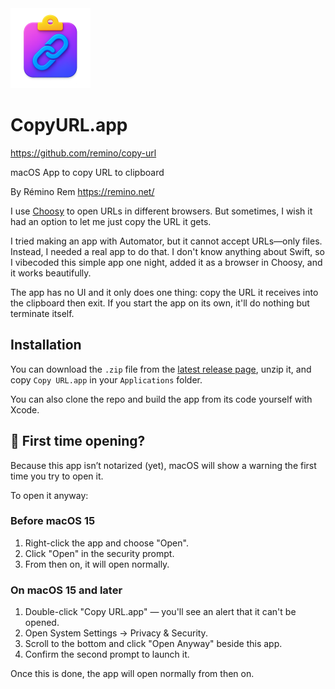 <img src="Assets/icon.png" height=128 width=128 alt="CopyURL icon of a clipboard with a link chain in the middle of it">

# CopyURL.app

<https://github.com/remino/copy-url>

macOS App to copy URL to clipboard

By Rémino Rem <https://remino.net/>

I use [Choosy](https://choosy.app/) to open URLs in different browsers. But
sometimes, I wish it had an option to let me just copy the URL it gets.

I tried making an app with Automator, but it cannot accept URLs—only files.
Instead, I needed a real app to do that. I don't know anything about Swift, so I
vibecoded this simple app one night, added it as a browser in Choosy, and it
works beautifully.

The app has no UI and it only does one thing: copy the URL it receives into the
clipboard then exit. If you start the app on its own, it'll do nothing but
terminate itself.

## Installation

You can download the `.zip` file from the
[latest release page](https://github.com/remino/copy-url/releases/latest), unzip
it, and copy `Copy URL.app` in your `Applications` folder.

You can also clone the repo and build the app from its code yourself with Xcode.

## 👋 First time opening?

Because this app isn’t notarized (yet), macOS will show a warning the first time
you try to open it.

To open it anyway:

### Before macOS 15

1. Right-click the app and choose "Open".
2. Click "Open" in the security prompt.
3. From then on, it will open normally.

### On macOS 15 and later

1. Double-click "Copy URL.app" — you'll see an alert that it can't be opened.
2. Open System Settings → Privacy & Security.
3. Scroll to the bottom and click "Open Anyway" beside this app.
4. Confirm the second prompt to launch it.

Once this is done, the app will open normally from then on.
